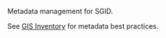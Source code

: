 Metadata management for SGID.

See [GIS Inventory](https://www.gisinventory.net/gis-inventory-metadata-best-practices) for metadata best practices.
